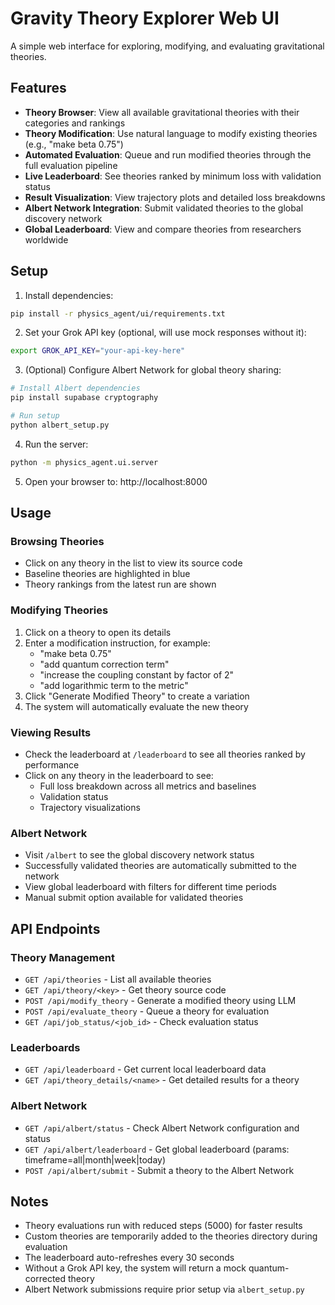 # Gravity Theory Explorer Web UI

A simple web interface for exploring, modifying, and evaluating gravitational theories.

## Features

- **Theory Browser**: View all available gravitational theories with their categories and rankings
- **Theory Modification**: Use natural language to modify existing theories (e.g., "make beta 0.75")
- **Automated Evaluation**: Queue and run modified theories through the full evaluation pipeline
- **Live Leaderboard**: See theories ranked by minimum loss with validation status
- **Result Visualization**: View trajectory plots and detailed loss breakdowns
- **Albert Network Integration**: Submit validated theories to the global discovery network
- **Global Leaderboard**: View and compare theories from researchers worldwide

## Setup

1. Install dependencies:
```bash
pip install -r physics_agent/ui/requirements.txt
```

2. Set your Grok API key (optional, will use mock responses without it):
```bash
export GROK_API_KEY="your-api-key-here"
```

3. (Optional) Configure Albert Network for global theory sharing:
```bash
# Install Albert dependencies
pip install supabase cryptography

# Run setup
python albert_setup.py
```

4. Run the server:
```bash
python -m physics_agent.ui.server
```

5. Open your browser to: http://localhost:8000

## Usage

### Browsing Theories
- Click on any theory in the list to view its source code
- Baseline theories are highlighted in blue
- Theory rankings from the latest run are shown

### Modifying Theories
1. Click on a theory to open its details
2. Enter a modification instruction, for example:
   - "make beta 0.75"
   - "add quantum correction term"
   - "increase the coupling constant by factor of 2"
   - "add logarithmic term to the metric"
3. Click "Generate Modified Theory" to create a variation
4. The system will automatically evaluate the new theory

### Viewing Results
- Check the leaderboard at `/leaderboard` to see all theories ranked by performance
- Click on any theory in the leaderboard to see:
  - Full loss breakdown across all metrics and baselines
  - Validation status
  - Trajectory visualizations

### Albert Network
- Visit `/albert` to see the global discovery network status
- Successfully validated theories are automatically submitted to the network
- View global leaderboard with filters for different time periods
- Manual submit option available for validated theories

## API Endpoints

### Theory Management
- `GET /api/theories` - List all available theories
- `GET /api/theory/<key>` - Get theory source code
- `POST /api/modify_theory` - Generate a modified theory using LLM
- `POST /api/evaluate_theory` - Queue a theory for evaluation
- `GET /api/job_status/<job_id>` - Check evaluation status

### Leaderboards
- `GET /api/leaderboard` - Get current local leaderboard data
- `GET /api/theory_details/<name>` - Get detailed results for a theory

### Albert Network
- `GET /api/albert/status` - Check Albert Network configuration and status
- `GET /api/albert/leaderboard` - Get global leaderboard (params: timeframe=all|month|week|today)
- `POST /api/albert/submit` - Submit a theory to the Albert Network

## Notes

- Theory evaluations run with reduced steps (5000) for faster results
- Custom theories are temporarily added to the theories directory during evaluation
- The leaderboard auto-refreshes every 30 seconds
- Without a Grok API key, the system will return a mock quantum-corrected theory
- Albert Network submissions require prior setup via `albert_setup.py` 
